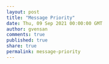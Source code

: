 ```yaml
---
layout: post
title: "Message Priority"
date: Thu, 09 Sep 2021 00:00:00 GMT
author: gvensan
comments: true
published: true
share: true
permalink: message-priority
---
```

